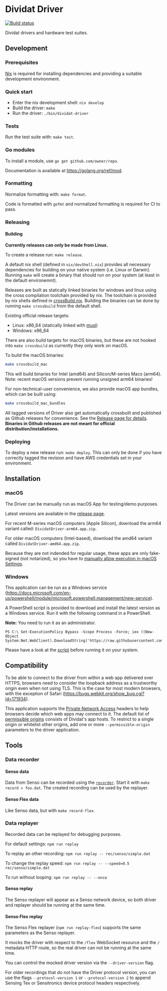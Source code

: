 # Dividat Driver

[![Build status](https://badge.buildkite.com/6a69682e2acf50cec89f8c64935b8b591beda5635db479b92a.svg)](https://buildkite.com/dividat/driver)

Dividat drivers and hardware test suites.

## Development

### Prerequisites

[Nix](https://nixos.org/nix) is required for installing dependencies and providing a suitable development environment.

### Quick start

- Enter the nix development shell: `nix develop`
- Build the driver: `make`
- Run the driver: `./bin/dividat-driver`

### Tests

Run the test suite with: `make test`.

### Go modules

To install a module, use `go get github.com/owner/repo`.

Documentation is available at https://golang.org/ref/mod.

### Formatting

Normalize formatting with: `make format`.

Code is formatted with `gofmt` and normalized formatting is required for CI to pass.

### Releasing

#### Building

**Currently releases can only be made from Linux.**

To create a release run: `make release`.

A default nix shell (defined in `nix/devShell.nix`) provides all necessary dependencies for building on your native system (i.e. Linux or Darwin). Running `make` will create a binary that should run on your system (at least in the default environemnt).

Releases are built as statically linked binaries for windows and linux using the cross compilation toolchain provided by nix. The toolchain is provided by nix shells defined in [crossBuild.nix](nix/crossBuild.nix). Building the binaries can be done by running `make crossbuild` from the default shell.

Existing official release targets:

- Linux: x86_64 (statically linked with [musl](https://www.musl-libc.org/))
- Windows: x86_64

There are also build targets for macOS binaries, but these are not hooked into `make crossbuild` as currently they only work on macOS.

To build the macOS binaries:

```sh
make crossbuild_mac
```

This will build binaries for Intel (amd64) and Silicon/M-series Macs (arm64).
Note: recent macOS versions prevent running unsigned arm64 binaries!

For non-technical-user convenience, we also provide macOS app bundles, which can
be built using:

```sh
make crossbuild_mac_bundles
```

All tagged versions of Driver also get automatically crossbuilt and published as
Github releases for convenience. See the [Release page for
details](https://github.com/dividat/driver/releases). **Binaries in Github
releases are not meant for official distribution/installations.**

### Deploying

To deploy a new release run: `make deploy`. This can only be done if you have correctly tagged the revision and have AWS credentials set in your environment.

## Installation

### macOS

The Driver can be manually run as macOS App for testing/demo purposes.

Latest versions are available in the [release page](https://github.com/dividat/driver/releases).

For recent M-series macOS computers (Apple Silicon), download the arm64 variant
called: `DividatDriver-arm64.app.zip`.

For older macOS computers (Intel-based), download the amd64 variant called
`DividatDriver-amd64.app.zip`.

Because they are not indended for regular usage, these apps are only fake-signed (not notarized),
so you have to [manually allow execution in macOS Settings](https://support.apple.com/en-us/102445#openanyway).

### Windows

This application can be run as a Windows service (<https://docs.microsoft.com/en-us/powershell/module/microsoft.powershell.management/new-service>).

A PowerShell script is provided to download and install the latest version as a Windows service. Run it with the following command in a PowerShell.

**Note:** You need to run it as an administrator.

```
PS C:\ Set-ExecutionPolicy Bypass -Scope Process -Force; iex ((New-Object System.Net.WebClient).DownloadString('https://raw.githubusercontent.com/dividat/driver/main/install.ps1'))
```

Please have a look at the [script](install.ps1) before running it on your system.

## Compatibility

To be able to connect to the driver from within a web app delivered over HTTPS, browsers need to consider the loopback address as a trustworthy origin even when not using TLS. This is the case for most modern browsers, with the exception of Safari (https://bugs.webkit.org/show_bug.cgi?id=171934).

This application supports the [Private Network Access](https://wicg.github.io/private-network-access/) headers to help browsers decide which web apps may connect to it. The default list of [permissible origins](https://developer.mozilla.org/en-US/docs/Web/HTTP/Headers/Origin#syntax) consists of Dividat's app hosts. To restrict to a single origin or whitelist other origins, add one or more `--permissible-origin` parameters to the driver application.

## Tools

### Data recorder

#### Senso data

Data from Senso can be recorded using the [`recorder`](src/dividat-driver/recorder). Start it with `make record > foo.dat`. The created recording can be used by the replayer.

#### Senso Flex data

Like Senso data, but with `make record-flex`.

### Data replayer

Recorded data can be replayed for debugging purposes.

For default settings: `npm run replay`

To replay an other recording: `npm run replay -- rec/senso/simple.dat`

To change the replay speed: `npm run replay -- --speed=0.5 rec/senso/simple.dat`

To run without looping: `npm run replay -- --once`

#### Senso replay

The Senso replayer will appear as a Senso network device, so both driver and replayer should be running at the same time.

#### Senso Flex replay

The Senso Flex replayer (`npm run replay-flex`) supports the same parameters as the Senso replayer.

It mocks the driver with respect to the `/flex` WebSocket resource and the `/` metadata HTTP route, so the real driver can not be running at the same time.

You can control the mocked driver version via the `--driver-version` flag.

For older recordings that do not have the Driver protocol version, you can use
the flags `--protocol-version 1` or `--protocol-version 2` to append Sensing
Tex or Sensitronics device protocol headers respectively.
